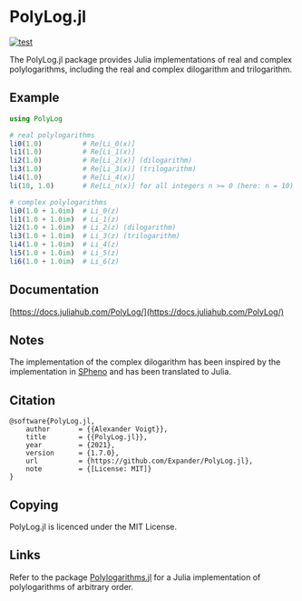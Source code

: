 PolyLog.jl
==========

[![test](https://github.com/Expander/PolyLog.jl/actions/workflows/build.yml/badge.svg)](https://github.com/Expander/PolyLog.jl/actions/workflows/build.yml)

The PolyLog.jl package provides Julia implementations of real and
complex polylogarithms, including the real and complex dilogarithm and
trilogarithm.


Example
-------

```.jl
using PolyLog

# real polylogarithms
li0(1.0)          # Re[Li_0(x)]
li1(1.0)          # Re[Li_1(x)]
li2(1.0)          # Re[Li_2(x)] (dilogarithm)
li3(1.0)          # Re[Li_3(x)] (trilogarithm)
li4(1.0)          # Re[Li_4(x)]
li(10, 1.0)       # Re[Li_n(x)] for all integers n >= 0 (here: n = 10)

# complex polylogarithms
li0(1.0 + 1.0im)  # Li_0(z)
li1(1.0 + 1.0im)  # Li_1(z)
li2(1.0 + 1.0im)  # Li_2(z) (dilogarithm)
li3(1.0 + 1.0im)  # Li_3(z) (trilogarithm)
li4(1.0 + 1.0im)  # Li_4(z)
li5(1.0 + 1.0im)  # Li_5(z)
li6(1.0 + 1.0im)  # Li_6(z)
```


Documentation
-------------

[https://docs.juliahub.com/PolyLog/](https://docs.juliahub.com/PolyLog/)


Notes
-----

The implementation of the complex dilogarithm has been inspired by the
implementation in [SPheno](https://spheno.hepforge.org) and has been
translated to Julia.


Citation
--------

~~~.bibtex
@software{PolyLog.jl,
    author       = {{Alexander Voigt}},
    title        = {{PolyLog.jl}},
    year         = {2021},
    version      = {1.7.0},
    url          = {https://github.com/Expander/PolyLog.jl},
    note         = {[License: MIT]}
}
~~~


Copying
-------

PolyLog.jl is licenced under the MIT License.


Links
-----

Refer to the package
[Polylogarithms.jl](https://github.com/mroughan/Polylogarithms.jl) for
a Julia implementation of polylogarithms of arbitrary order.
